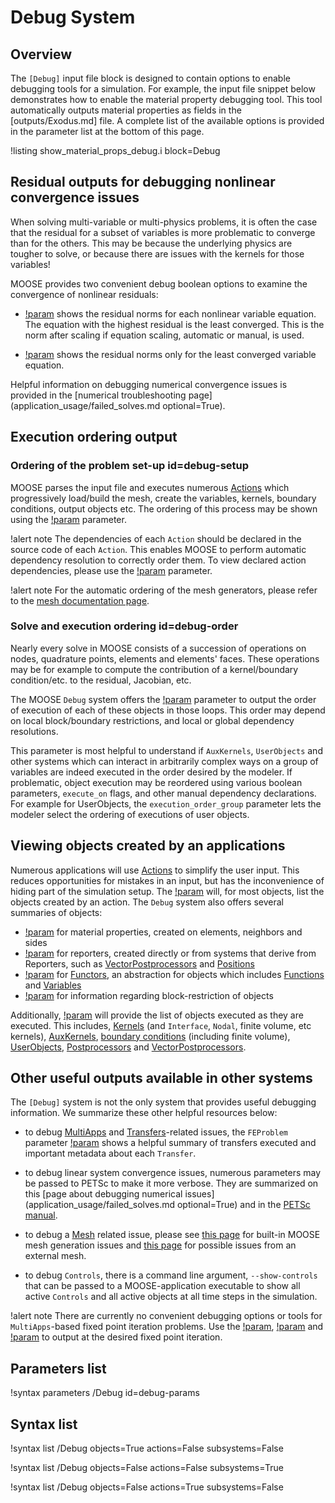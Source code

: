 # Debug System

## Overview

The `[Debug]` input file block is designed to contain options to enable debugging tools for a
simulation. For example, the input file snippet below demonstrates how to enable the material
property debugging tool. This tool automatically outputs material properties as fields in the
[outputs/Exodus.md] file.
A complete list of the available options is provided in the parameter list at the bottom of this page.

!listing show_material_props_debug.i block=Debug

## Residual outputs for debugging nonlinear convergence issues

When solving multi-variable or multi-physics problems, it is often the case that the residual for a
subset of variables is more problematic to converge than for the others. This may be because the underlying
physics are tougher to solve, or because there are issues with the kernels for those variables!

MOOSE provides two convenient debug boolean options to examine the convergence of nonlinear residuals:

- [!param](/Debug/show_var_residual_norms) shows the residual norms for each nonlinear variable
  equation. The equation with the highest residual is the least converged.
  This is the norm after scaling if equation scaling, automatic or manual, is used.

- [!param](/Debug/show_top_residuals) shows the residual norms only for the least converged variable equation.


Helpful information on debugging numerical convergence issues is provided in the [numerical troubleshooting page](application_usage/failed_solves.md optional=True).

## Execution ordering output

### Ordering of the problem set-up id=debug-setup

MOOSE parses the input file and executes numerous [Actions](actions/Action.md) which progressively
load/build the mesh, create the variables, kernels, boundary conditions, output objects etc.
The ordering of this process may be shown using the [!param](/Debug/show_actions) parameter.

!alert note
The dependencies of each `Action` should be declared in the source code of each `Action`. This enables MOOSE
to perform automatic dependency resolution to correctly order them. To view declared action dependencies, please
use the [!param](/Debug/show_action_dependencies) parameter.

!alert note
For the automatic ordering of the mesh generators, please refer to the
[mesh documentation page](syntax/Mesh/index.md).

### Solve and execution ordering id=debug-order

Nearly every solve in MOOSE consists of a succession of operations on nodes, quadrature points,
elements and elements' faces. These operations may be for example to compute the contribution of a
kernel/boundary condition/etc. to the residual, Jacobian, etc.

The MOOSE `Debug` system offers the [!param](/Debug/show_execution_order) parameter to output the
order of execution of each of these objects in those loops. This order may depend on local block/boundary
restrictions, and local or global dependency resolutions.

This parameter is most helpful to understand if `AuxKernels`, `UserObjects` and other systems which can
interact in arbitrarily complex ways on a group of variables are indeed executed in the order desired
by the modeler. If problematic, object execution may be reordered using various boolean parameters, `execute_on` flags, and other manual dependency declarations.
For example for UserObjects, the `execution_order_group` parameter lets the modeler select the ordering of executions of user objects.

## Viewing objects created by an applications

Numerous applications will use [Actions](actions/Action.md) to simplify the user input. This reduces opportunities for
mistakes in an input, but has the inconvenience of hiding part of the simulation setup. The [!param](/Debug/show_actions) will,
for most objects, list the objects created by an action. The `Debug` system also offers several summaries of objects:

- [!param](/Debug/show_material_props) for material properties, created on elements, neighbors and sides
- [!param](/Debug/show_reporters) for reporters, created directly or from systems that derive from Reporters, such as [VectorPostprocessors](syntax/Postprocessors/index.md) and [Positions](syntax/Positions/index.md)
- [!param](/Debug/show_functors) for [Functors](syntax/Functors/index.md), an abstraction for objects which includes [Functions](syntax/Functions/index.md) and [Variables](syntax/Variables/index.md)
- [!param](/Debug/show_block_restriction) for information regarding block-restriction of objects


Additionally, [!param](/Debug/show_execution_order) will provide the list of objects executed as they are executed.
This includes, [Kernels](syntax/Kernels/index.md) (and `Interface`, `Nodal`, finite volume, etc kernels), [AuxKernels](syntax/AuxKernels/index.md), [boundary conditions](syntax/BCs/index.md)
(including finite volume), [UserObjects](syntax/UserObjects/index.md), [Postprocessors](syntax/Postprocessors/index.md) and
[VectorPostprocessors](syntax/Postprocessors/index.md).


## Other useful outputs available in other systems

The `[Debug]` system is not the only system that provides useful debugging information. We summarize
these other helpful resources below:

- to debug [MultiApps](syntax/MultiApps/index.md) and [Transfers](syntax/Transfers/index.md)-related
  issues, the `FEProblem` parameter [!param](/Problem/FEProblem/verbose_multiapps) shows a helpful summary of
  transfers executed and important metadata about each `Transfer`.

- to debug linear system convergence issues, numerous parameters may be passed to PETSc to make it more verbose.
  They are summarized on this [page about debugging numerical issues](application_usage/failed_solves.md optional=True) and in
  the [PETSc manual](https://www.mcs.anl.gov/petsc/petsc-current/docs/manualpages/).

- to debug a [Mesh](syntax/Mesh/index.md) related issue, please see [this page](syntax/Mesh/index.md#troubleshooting)
  for built-in MOOSE mesh generation issues and [this page](syntax/Mesh/index.md#issues) for possible issues from an external mesh.

- to debug `Controls`, there is a command line argument, `--show-controls` that can be passed to a MOOSE-application
  executable to show all active `Controls` and all active objects at all time steps in the simulation.

!alert note
There are currently no convenient debugging options or tools for `MultiApps`-based fixed point iteration problems.
Use the [!param](/Executioner/Transient/fixed_point_min_its), [!param](/Executioner/Transient/fixed_point_max_its) and
[!param](/Executioner/Transient/accept_on_max_fixed_point_iteration) to output at the desired fixed point iteration.


## Parameters list

!syntax parameters /Debug id=debug-params

## Syntax list

!syntax list /Debug objects=True actions=False subsystems=False

!syntax list /Debug objects=False actions=False subsystems=True

!syntax list /Debug objects=False actions=True subsystems=False
